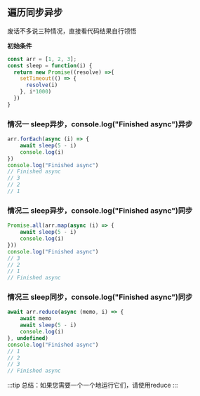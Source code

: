 ## 遍历同步异步

废话不多说三种情况，直接看代码结果自行领悟

**初始条件**

```js
const arr = [1, 2, 3];
const sleep = function(i) {
  return new Promise((resolve) =>{
    setTimeout(() => {
      resolve(i)
    }, i*1000)
  })
}
```

### 情况一 sleep异步，console.log("Finished async")异步
```js
arr.forEach(async (i) => {
	await sleep(5 - i)
	console.log(i)
})
console.log("Finished async")
// Finished async
// 3
// 2
// 1
```

### 情况二 sleep异步，console.log("Finished async")同步
```js
Promise.all(arr.map(async (i) => {
	await sleep(5 - i)
	console.log(i)
}))
console.log("Finished async")
// 3
// 2
// 1
// Finished async
```

### 情况三 sleep同步，console.log("Finished async")同步
```js
await arr.reduce(async (memo, i) => {
	await memo
	await sleep(5 - i)
	console.log(i)
}, undefined)
console.log("Finished async")
// 1
// 2
// 3
// Finished async
```

:::tip
总结：如果您需要一个一个地运行它们，请使用reduce
:::